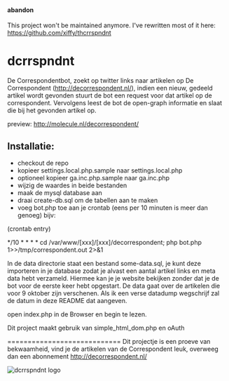 #### abandon
This project won't be maintained anymore. I've rewritten most of it here: https://github.com/xiffy/thcrrspndnt

dcrrspndnt
==========

De Correspondentbot, zoekt op twitter links naar artikelen op De Correspondent (http://decorrespondent.nl/), indien een nieuw, gedeeld artikel wordt gevonden stuurt de bot een request voor dat artikel op de correspondent. Vervolgens leest de bot de open-graph informatie en slaat die bij het gevonden artikel op.

preview: http://molecule.nl/decorrespondent/

Installatie:
-----------
- checkout de repo
- kopieer settings.local.php.sample naar settings.local.php
- optioneel kopieer ga.inc.php.sample naar ga.inc.php
- wijzig de waardes in beide bestanden
- maak de mysql database aan
- draai create-db.sql om de tabellen aan te maken
- voeg bot.php toe aan je crontab (eens per 10 minuten is meer dan genoeg) bijv:

(crontab entry)

*/10 * * * * cd /var/www/[xxx]/[xxx]/decorrespondent; php bot.php 1>>/tmp/correspondent.out 2>&1

In de data directorie staat een bestand some-data.sql, je kunt deze importeren in je database zodat je alvast een aantal artikel links en meta data hebt verzameld. Hiermee kan je je website bekijken zonder dat je de bot voor de eerste keer hebt opgestart. De data gaat over de artikelen die voor 9 oktober zijn verschenen. Als ik een verse datadump wegschrijf zal de datum in deze README dat aangeven.

open index.php in de Browser en begin te lezen.

Dit project maakt gebruik van simple_html_dom.php en oAuth

============================
Dit projectje is een proeve van bekwaamheid, vind je de artikelen van de Correspondent leuk, overweeg dan een abonnement
http://decorrespondent.nl/

![dcrrspndnt logo](img/dcrrspndnt.png)

